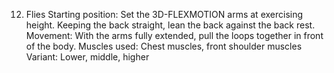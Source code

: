 12. Flies
Starting position: Set the 3D-FLEXMOTION arms at exercising height. Keeping the
back straight, lean the back against the back rest.
Movement: With the arms fully extended, pull the loops together in front of the
body.
Muscles used: Chest muscles, front shoulder muscles
Variant: Lower, middle, higher